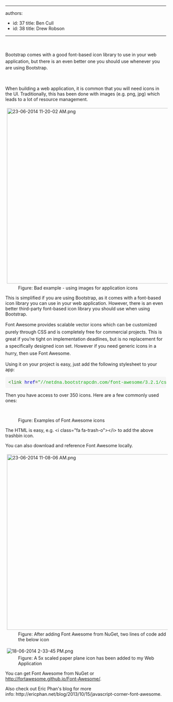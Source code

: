 

---
authors:
  - id: 37
    title: Ben Cull
  - id: 38
    title: Drew Robson
---




<span class='intro'> <span style="line-height&#58;20.799999237060547px;">​</span><div class="ms-rtestate-read ms-rte-wpbox"><div class="ms-rtestate-notify  ms-rtestate-read 44097510-f8d6-47f4-8ca1-e0cac144ac75" id="div_44097510-f8d6-47f4-8ca1-e0cac144ac75"></div><div id="vid_44097510-f8d6-47f4-8ca1-e0cac144ac75" style="display&#58;none;"></div></div><span style="line-height&#58;20.799999237060547px;">​​​​​​​​Bootstrap comes with a good font-based icon library to use in your web application, but there is an even better one you should use whenever you are using Bootstrap.</span>​ </span>

​ 
<p>When building a web application, it is common that you will need icons in the UI. Traditionally, this has been done with images (e.g. png, jpg) which leads to a lot of resource management.</p><dl class="badImage"><dt>
      <img src="/PublishingImages/23-06-2014%2011-20-02%20AM.png" alt="23-06-2014 11-20-02 AM.png" style="margin&#58;5px;width&#58;550px;" />
   </dt><dd>Figure&#58; Bad example - using images for application icons</dd></dl><p>This is simplified if you are using Bootstrap, as it comes with a font-based icon library you can use in your web application. However, there is an even better third-party font-based icon library you should use when using Bootstrap.</p><p>
   <span style="line-height&#58;1.6;">Font Awesome provides scalable vector icons which can be customized purely through CSS and is completely free for commercial projects.&#160;This is great if you’re tight on implementation deadlines, but is no replacement for a specifically designed icon set. However if you need generic icons in a hurry, then use Font Awesome.</span></p><p>Using it on your project is easy, just add the following stylesheet to your app&#58;​</p><pre class="source-code" style="font-family&#58;monaco, menlo, consolas, 'courier new', monospace;word-wrap&#58;break-word;padding&#58;9.5px;border-top-left-radius&#58;4px;border-top-right-radius&#58;4px;border-bottom-right-radius&#58;4px;border-bottom-left-radius&#58;4px;margin-bottom&#58;10px;word-break&#58;break-all;overflow&#58;auto;background-color&#58;#f5f5f5;"><span class="cm-tag" style="color&#58;#117700;">&lt;link </span><span class="cm-attribute" style="color&#58;#0000cc;">href</span>=<span class="cm-string" style="color&#58;#11aa11;">&quot;//netdna.bootstrapcdn.com/font-awesome/3.2.1/css/font-awesome.css&quot;</span> <span class="cm-attribute" style="color&#58;#0000cc;">rel</span>=<span class="cm-string" style="color&#58;#11aa11;">&quot;stylesheet&quot; /</span><span class="cm-tag" style="color&#58;#117700;">&gt;​</span></pre><p>Then you have access to over 350 icons. Here are a few commonly used ones&#58;</p><dl class="image"><dt><p>​​​<i class="fa fa-trash-o fa-4x" id="yui_3_17_2_1_1403220586594_514">​​​</i><i class="fa fa-plus fa-4x"></i><i class="fa fa-refresh fa-4x" id="yui_3_17_2_1_1403220586594_665"></i><i class="fa fa-ok fa-4x" id="yui_3_17_2_1_1403220586594_667"></i><i class="fa fa-remove fa-4x"></i><i class="fa fa-code fa-4x"></i><i class="fa fa-cloud-download fa-4x">​​​</i>​<br></p></dt><dd>Figure&#58; Examples of Font Awesome icons</dd><p>​​​The HTML is easy, e.g.&#160;&lt;i class=&quot;fa fa-trash-o&quot;&gt;&lt;/i&gt;​ to add the above trashbin icon.</p><p>​You can also download and reference Font Awesome locally.</p><dl class="image"><dt>
         <img src="/PublishingImages/23-06-2014%2011-08-06%20AM.png" alt="23-06-2014 11-08-06 AM.png" style="margin&#58;5px;width&#58;550px;" />
      </dt><dd>Figure&#58; After adding Font Awesome from NuGet, two lines of code add the below&#160;icon​</dd></dl><dl class="image"><dt>
         <img src="/PublishingImages/18-06-2014%202-33-45%20PM.png" alt="18-06-2014 2-33-45 PM.png" style="margin&#58;5px;" />
      </dt><dd>Figure&#58; A 5x scaled paper plane icon has been added to my Web Application</dd></dl><p>You can get Font Awesome from NuGet or 
      <a href="http&#58;//fortawesome.github.io/Font-Awesome/">http&#58;//fortawesome.github.io/Font-Awesome/</a>.​</p><p>Also check out Eric Phan's blog for more info&#58;&#160;<a>http&#58;//ericphan.net/blog/2013/10/15/javascript-corner-font-awesome​​</a>.</p> ​​</dl>


